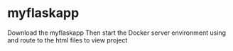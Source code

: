 # myflaskapp

Download the myflaskapp
Then start the Docker server environment using and route to the html files to view project 
